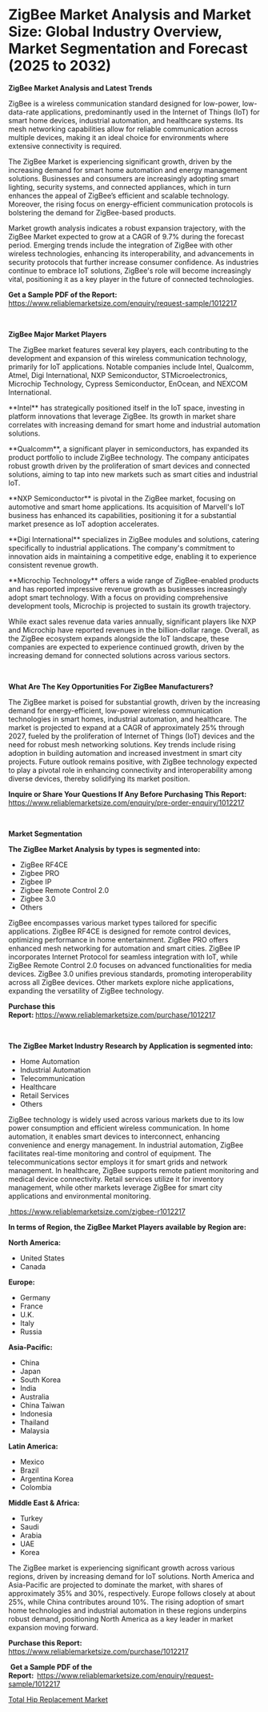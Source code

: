 <p><h1>ZigBee Market Analysis and Market Size: Global Industry Overview, Market Segmentation and Forecast (2025 to 2032)</h1></p><p><strong>ZigBee Market Analysis and Latest Trends</strong></p>
<p><p>ZigBee is a wireless communication standard designed for low-power, low-data-rate applications, predominantly used in the Internet of Things (IoT) for smart home devices, industrial automation, and healthcare systems. Its mesh networking capabilities allow for reliable communication across multiple devices, making it an ideal choice for environments where extensive connectivity is required.</p><p>The ZigBee Market is experiencing significant growth, driven by the increasing demand for smart home automation and energy management solutions. Businesses and consumers are increasingly adopting smart lighting, security systems, and connected appliances, which in turn enhances the appeal of ZigBee’s efficient and scalable technology. Moreover, the rising focus on energy-efficient communication protocols is bolstering the demand for ZigBee-based products.</p><p>Market growth analysis indicates a robust expansion trajectory, with the ZigBee Market expected to grow at a CAGR of 9.7% during the forecast period. Emerging trends include the integration of ZigBee with other wireless technologies, enhancing its interoperability, and advancements in security protocols that further increase consumer confidence. As industries continue to embrace IoT solutions, ZigBee's role will become increasingly vital, positioning it as a key player in the future of connected technologies.</p></p>
<p><strong>Get a Sample PDF of the Report:&nbsp;</strong> <a href="https://www.reliablemarketsize.com/enquiry/request-sample/1012217?utm_campaign=3009&utm_medium=2&utm_source=Github&utm_content=ia&utm_term=05032025&utm_id=zigbee">https://www.reliablemarketsize.com/enquiry/request-sample/1012217</a></p>
<p>&nbsp;</p>
<p><strong>ZigBee Major Market Players</strong></p>
<p><p>The ZigBee market features several key players, each contributing to the development and expansion of this wireless communication technology, primarily for IoT applications. Notable companies include Intel, Qualcomm, Atmel, Digi International, NXP Semiconductor, STMicroelectronics, Microchip Technology, Cypress Semiconductor, EnOcean, and NEXCOM International.</p><p>**Intel** has strategically positioned itself in the IoT space, investing in platform innovations that leverage ZigBee. Its growth in market share correlates with increasing demand for smart home and industrial automation solutions.</p><p>**Qualcomm**, a significant player in semiconductors, has expanded its product portfolio to include ZigBee technology. The company anticipates robust growth driven by the proliferation of smart devices and connected solutions, aiming to tap into new markets such as smart cities and industrial IoT.</p><p>**NXP Semiconductor** is pivotal in the ZigBee market, focusing on automotive and smart home applications. Its acquisition of Marvell's IoT business has enhanced its capabilities, positioning it for a substantial market presence as IoT adoption accelerates.</p><p>**Digi International** specializes in ZigBee modules and solutions, catering specifically to industrial applications. The company's commitment to innovation aids in maintaining a competitive edge, enabling it to experience consistent revenue growth.</p><p>**Microchip Technology** offers a wide range of ZigBee-enabled products and has reported impressive revenue growth as businesses increasingly adopt smart technology. With a focus on providing comprehensive development tools, Microchip is projected to sustain its growth trajectory.</p><p>While exact sales revenue data varies annually, significant players like NXP and Microchip have reported revenues in the billion-dollar range. Overall, as the ZigBee ecosystem expands alongside the IoT landscape, these companies are expected to experience continued growth, driven by the increasing demand for connected solutions across various sectors.</p></p>
<p>&nbsp;</p>
<p><strong>What Are The Key Opportunities For ZigBee Manufacturers?</strong></p>
<p><p>The ZigBee market is poised for substantial growth, driven by the increasing demand for energy-efficient, low-power wireless communication technologies in smart homes, industrial automation, and healthcare. The market is projected to expand at a CAGR of approximately 25% through 2027, fueled by the proliferation of Internet of Things (IoT) devices and the need for robust mesh networking solutions. Key trends include rising adoption in building automation and increased investment in smart city projects. Future outlook remains positive, with ZigBee technology expected to play a pivotal role in enhancing connectivity and interoperability among diverse devices, thereby solidifying its market position.</p></p>
<p><strong>Inquire or Share Your Questions If Any Before Purchasing This Report:</strong> <a href="https://www.reliablemarketsize.com/enquiry/pre-order-enquiry/1012217?utm_campaign=3009&utm_medium=2&utm_source=Github&utm_content=ia&utm_term=05032025&utm_id=zigbee">https://www.reliablemarketsize.com/enquiry/pre-order-enquiry/1012217</a></p>
<p>&nbsp;</p>
<p><strong>Market Segmentation</strong></p>
<p><strong>The ZigBee Market Analysis by types is segmented into:</strong></p>
<p><ul><li>ZigBee RF4CE</li><li>Zigbee PRO</li><li>Zigbee IP</li><li>Zigbee Remote Control 2.0</li><li>Zigbee 3.0</li><li>Others</li></ul></p>
<p><p>ZigBee encompasses various market types tailored for specific applications. ZigBee RF4CE is designed for remote control devices, optimizing performance in home entertainment. ZigBee PRO offers enhanced mesh networking for automation and smart cities. ZigBee IP incorporates Internet Protocol for seamless integration with IoT, while ZigBee Remote Control 2.0 focuses on advanced functionalities for media devices. ZigBee 3.0 unifies previous standards, promoting interoperability across all ZigBee devices. Other markets explore niche applications, expanding the versatility of ZigBee technology.</p></p>
<p><strong>Purchase this Report:&nbsp;</strong><a href="https://www.reliablemarketsize.com/purchase/1012217?utm_campaign=3009&utm_medium=2&utm_source=Github&utm_content=ia&utm_term=05032025&utm_id=zigbee">https://www.reliablemarketsize.com/purchase/1012217</a></p>
<p>&nbsp;</p>
<p><strong>The ZigBee Market Industry Research by Application is segmented into:</strong></p>
<p><ul><li>Home Automation</li><li>Industrial Automation</li><li>Telecommunication</li><li>Healthcare</li><li>Retail Services</li><li>Others</li></ul></p>
<p><p>ZigBee technology is widely used across various markets due to its low power consumption and efficient wireless communication. In home automation, it enables smart devices to interconnect, enhancing convenience and energy management. In industrial automation, ZigBee facilitates real-time monitoring and control of equipment. The telecommunications sector employs it for smart grids and network management. In healthcare, ZigBee supports remote patient monitoring and medical device connectivity. Retail services utilize it for inventory management, while other markets leverage ZigBee for smart city applications and environmental monitoring.</p></p>
<p><a href="https://www.reliablemarketsize.com/zigbee-r1012217?utm_campaign=3009&utm_medium=2&utm_source=Github&utm_content=ia&utm_term=05032025&utm_id=zigbee">&nbsp;https://www.reliablemarketsize.com/zigbee-r1012217</a></p>
<p><strong>In terms of Region, the ZigBee Market Players available by Region are:</strong></p>
<p>
    <p> <strong> North America: </strong>
        <ul>
            <li>United States</li>
            <li>Canada</li>
        </ul>
        </p> 
    <p> <strong> Europe: </strong>
        <ul>
            <li>Germany</li>
            <li>France</li>
            <li>U.K.</li>
            <li>Italy</li>
            <li>Russia</li>
        </ul>
        </p> 
    <p> <strong> Asia-Pacific: </strong>
        <ul>
            <li>China</li>
            <li>Japan</li>
            <li>South Korea</li>
            <li>India</li>
            <li>Australia</li>
            <li>China Taiwan</li>
            <li>Indonesia</li>
            <li>Thailand</li>
            <li>Malaysia</li>
        </ul>
        </p> 
    <p> <strong> Latin America: </strong>
        <ul>
            <li>Mexico</li>
            <li>Brazil</li>
            <li>Argentina Korea</li>
            <li>Colombia</li>
        </ul>
        </p> 
    <p> <strong> Middle East & Africa: </strong>
        <ul>
            <li>Turkey</li>
            <li>Saudi</li>
            <li>Arabia</li>
            <li>UAE</li>
            <li>Korea</li>
        </ul>
    </p>
    </p>
<p><p>The ZigBee market is experiencing significant growth across various regions, driven by increasing demand for IoT solutions. North America and Asia-Pacific are projected to dominate the market, with shares of approximately 35% and 30%, respectively. Europe follows closely at about 25%, while China contributes around 10%. The rising adoption of smart home technologies and industrial automation in these regions underpins robust demand, positioning North America as a key leader in market expansion moving forward.</p></p>
<p><strong>Purchase this Report: </strong><a href="https://www.reliablemarketsize.com/purchase/1012217?utm_campaign=3009&utm_medium=2&utm_source=Github&utm_content=ia&utm_term=05032025&utm_id=zigbee">https://www.reliablemarketsize.com/purchase/1012217</a></p>
<p>&nbsp;<strong>Get a Sample PDF of the Report:&nbsp;&nbsp;</strong><a href="https://www.reliablemarketsize.com/enquiry/request-sample/1012217?utm_campaign=3009&utm_medium=2&utm_source=Github&utm_content=ia&utm_term=05032025&utm_id=zigbee">https://www.reliablemarketsize.com/enquiry/request-sample/1012217</a></p>
<p><strong></strong></p>
<p><p><a href="https://github.com/antonioc6hal/Market-Research-Report-List-1/blob/main/total-hip-replacement-market.md?utm_campaign=3009&utm_medium=2&utm_source=Github&utm_content=ia&utm_term=05032025&utm_id=zigbee">Total Hip Replacement Market</a></p></p>